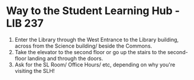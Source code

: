 # Way to the Student Learning Hub - LIB 237
1. Enter the Library through the West Entrance to the Library building, across from the Science building/ beside the Commons.
2. Take the elevator to the second floor or go up the stairs to the second-floor landing and through the doors.
3. Ask for the SL Room/ Office Hours/ etc, depending on why you're visiting the SLH!
